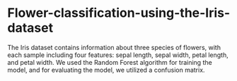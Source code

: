 # Flower-classification-using-the-Iris-dataset
The Iris dataset contains information about three species of flowers, with each sample including four features: sepal length, sepal width, petal length, and petal width. We used the Random Forest algorithm for training the model, and for evaluating the model, we utilized a confusion matrix.
